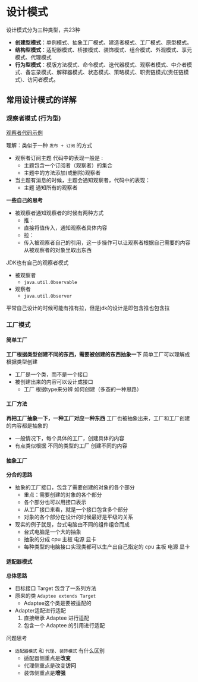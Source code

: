# 设计模式
设计模式分为三种类型，共23种
- **创建型模式**：单例模式、抽象工厂模式、建造者模式、工厂模式、原型模式。
- **结构型模式**：适配器模式、桥接模式、装饰模式、组合模式、外观模式、享元模式、代理模式
- **行为型模式**：模版方法模式、命令模式、迭代器模式、观察者模式、中介者模式、备忘录模式、解释器模式、状态模式、策略模式、职责链模式(责任链模式)、访问者模式。

## 常用设计模式的详解

### 观察者模式 (行为型)

[观察者代码示例](src/main/java/observer)

理解：类似于一种 `发布 + 订阅` 的方式
- 观察者订阅主题 代码中的表现一般是 :
    - 主题包含一个订阅者（观察者）的集合
    - 主题中的方法添加(或删除)观察者
- 当主题有消息的时候，主题会通知观察者，代码中的表现：
    - 主题 通知所有的观察者

**一些自己的思考**
- 被观察者通知观察者的时候有两种方式
    - 推：
    - 直接将值传入，通知观察者具体内容
    - 拉：
    - 传入被观察者自己的引用，这一步操作可以让观察者根据自己需要的内容从被观察者的对象里取出东西


JDK也有自己的观察者模式
- 被观察者
    - `java.util.Observable`
- 观察者
    - `java.util.Observer`
    
平常自己设计的时候可能有推有拉，但是jdk的设计是即包含推也包含拉

### 工厂模式

#### 简单工厂
**工厂根据类型创建不同的东西，需要被创建的东西抽象一下**
简单工厂可以理解成根据类型创建
- 工厂是一个类，而不是一个接口
- 被创建出来的内容可以设计成接口
    - 工厂 根据type来分辨 如何创建（多态的一种思路）

#### 工厂方法 
**再把工厂抽象一下，一种工厂对应一种东西**
工厂也被抽象出来，工厂和工厂创建的内容都是抽象的
- 一般情况下，每个具体的工厂，创建具体的内容
- 有点类似根据 不同的类型的工厂 创建不同的内容

#### 抽象工厂
**分合的思路**
- 抽象的工厂接口，包含了需要创建的对象的各个部分
    - 重点：需要创建的对象的各个部分
    - 各个部分也可以用接口表示
    - 从工厂接口来看，就是一个接口包含多个部分
    - 对象的各个部分在设计的时候最好是平级的关系
- 现实的例子就是，台式电脑由不同的组件组合而成
    - 台式电脑是一个大的抽象
    - 抽象的分成 cpu 主板 电源 显卡
    - 每种类型的电脑接口实现类都可以生产出自己指定的 cpu 主板 电源 显卡

#### 适配器模式
**总体思路**
- 目标接口  Target 包含了一系列方法
- 原来的类 `Adaptee extends Target` 
    - Adaptee这个类是要被适配的
- Adapter适配进行适配
    1. 直接继承 Adaptee 进行适配
    2. 包含一个 Adaptee 的引用进行适配


问题思考
- `适配器模式` 和 `代理`、`装饰模式` 有什么区别
    - 适配器侧重点是**改变**
    - 代理侧重点是改变**访问**
    - 装饰侧重点是**增强**

